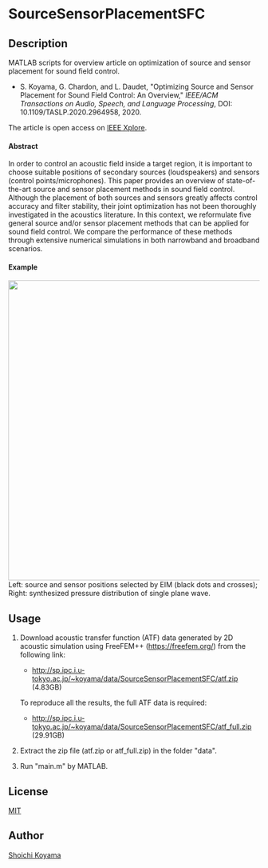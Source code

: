 # SourceSensorPlacementSFC

## Description
MATLAB scripts for overview article on optimization of source and sensor placement for sound field control.

- S. Koyama, G. Chardon, and L. Daudet, "Optimizing Source and Sensor Placement for Sound Field Control: An Overview," *IEEE/ACM Transactions on Audio, Speech, and Language Processing*, DOI: 10.1109/TASLP.2020.2964958, 2020.

The article is open access on [IEEE Xplore](https://doi.org/10.1109/TASLP.2020.2964958).

#### Abstract  
In order to control an acoustic field inside a target region, it is important to choose suitable positions of secondary sources (loudspeakers) and sensors (control points/microphones). This paper provides an overview of state-of-the-art source and sensor placement methods in sound field control. Although the placement of both sources and sensors greatly affects control accuracy and filter stability, their joint optimization has not been thoroughly investigated in the acoustics literature. In this context, we reformulate five general source and/or sensor placement methods that can be applied for sound field control. We compare the performance of these methods through extensive numerical simulations in both narrowband and broadband scenarios.

#### Example

<img width="600pt" src="http://sp.ipc.i.u-tokyo.ac.jp/~koyama/data/SourceSensorPlacementSFC/example.png">
Left: source and sensor positions selected by EIM (black dots and crosses); Right: synthesized pressure distribution of single plane wave.

## Usage
1. Download acoustic transfer function (ATF) data generated by 2D acoustic simulation using FreeFEM++ (https://freefem.org/) from the following link:
   - http://sp.ipc.i.u-tokyo.ac.jp/~koyama/data/SourceSensorPlacementSFC/atf.zip (4.83GB)
   
   To reproduce all the results, the full ATF data is required:
   - http://sp.ipc.i.u-tokyo.ac.jp/~koyama/data/SourceSensorPlacementSFC/atf_full.zip (29.91GB)
   
2. Extract the zip file (atf.zip or atf_full.zip) in the folder "data".

3. Run "main.m" by MATLAB.

## License 
[MIT](https://github.com/sh01k/SourceSensorPlacementSFC/blob/master/LICENSE)

## Author
[Shoichi Koyama](https://www.sh01.org/) 
